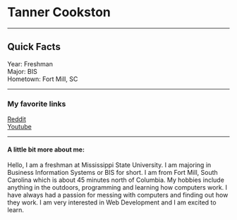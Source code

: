 

<html lang="en">
<head> 
<link rel="stylesheet" type="text/css" href="homework1.css">

</head>
<body>
<h1 id="myfont">Tanner Cookston</h1>
<hr />
<h2 id="myfont"> Quick Facts </h2>
Year: Freshman <br />
Major: BIS <br />
Hometown: Fort Mill, SC <br /> 
<hr />
<h3 id="myfont">My favorite links</h3>
<nav>
<a href="https://www.reddit.com/"> Reddit </a> <br />
<a href="https://youtube.com/"> Youtube </a> 
</nav> 
<hr />
<h4 id="myfont"> A little bit more about me: </h4>
<p>
Hello, I am a freshman at Mississippi State University. I am majoring in Business Information Systems or BIS for short. 
I am from Fort Mill, South Carolina which is about 45 minutes north of Columbia. My hobbies include anything in the outdoors, programming and learning 
how computers work. I have always had a passion for messing with computers and finding out how they work. I am very interested in Web Development and I am excited to learn. 
</p> 

</body>
</html>
